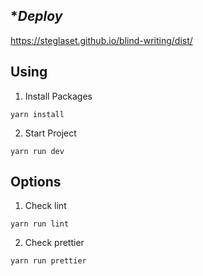 ## **Deploy*
https://steglaset.github.io/blind-writing/dist/

## **Using**

1. Install Packages

```
yarn install
```

2. Start Project

```
yarn run dev
```

## **Options**

1. Check lint

```
yarn run lint
```

2. Check prettier

```
yarn run prettier
```
